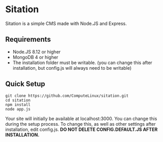 Sitation
========
Sitation is a simple CMS made with Node.JS and Express.

Requirements
------------
* Node.JS 8.12 or higher
* MongoDB 4 or higher
* The installation folder must be writable. (you can change this after installation, but config.js will always need to be writable)

Quick Setup
-----------
    git clone https://github.com/ComputeLinux/sitation.git
    cd sitation
    npm install
    node app.js

Your site will initially be available at localhost:3000. You can change this during the setup process. To change this, as well as  other settings after installation, edit config.js.
**DO NOT DELETE CONFIG.DEFAULT.JS AFTER INSTALLATION.**
